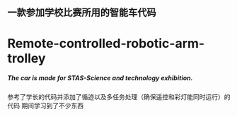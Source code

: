 ## 一款参加学校比赛所用的智能车代码
# Remote-controlled-robotic-arm-trolley
##### The car is made for STAS-Science and technology exhibition.
参考了学长的代码并添加了循迹以及多任务处理（确保遥控和彩灯能同时运行）的代码
期间学习到了不少东西
